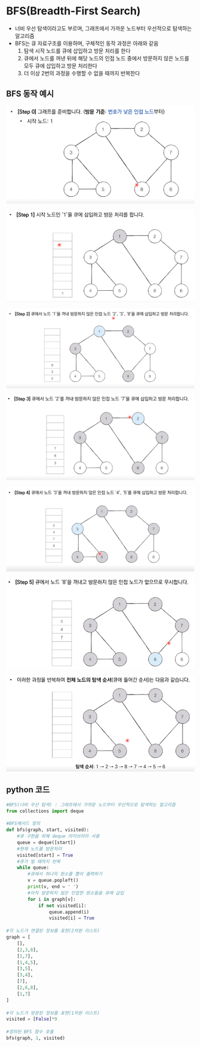 # BFS(Breadth-First Search)

* 너비 우선 탐색이라고도 부르며, 그래프에서 가까운 노드부터 우선적으로 탐색하는 알고리즘
* BFS는 큐 자료구조를 이용하며, 구체적인 동작 과정은 아래와 같음
  1. 탐색 시작 노드를 큐에 삽입하고 방문 처리를 한다
  2. 큐에서 노드를 꺼낸 뒤에 해당 노드의 인접 노드 중에서 방문하지 않은 노드를 모두 큐에 삽입하고 방문 처리한다
  3. 더 이상 2번의 과정을 수행할 수 없을 때까지 반복한다



## BFS 동작 예시

![BFS1](07_BFS.assets/BFS1.png)

![BFS2](07_BFS.assets/BFS2.png)

![BFS3](07_BFS.assets/BFS3.png)

![BFS4](07_BFS.assets/BFS4.png)

![BFS5](07_BFS.assets/BFS5.png)

![BFS6](07_BFS.assets/BFS6.png)

![BFS7](07_BFS.assets/BFS7.png)



## python 코드

```python
#BFS(너비 우선 탐색) : 그래프에서 가까운 노드부터 우선적으로 탐색하는 알고리즘
from collections import deque

#BFS메서드 정의
def bfs(graph, start, visited):
    #큐 구현을 위해 deque 라이브러리 사용
    queue = deque([start])
    #현재 노드를 방문처리
    visited[start] = True
    #큐가 빌 때까지 반복
    while queue:
        #큐에서 하나의 원소를 뽑아 출력하기
        v = queue.popleft()
        print(v, end = ' ')
        #아직 방문하지 않은 인접한 원소들을 큐에 삽입
        for i in graph[v]:
            if not visited[i]:
                queue.append(i)
                visited[i] = True

#각 노드가 연결된 정보를 표현(2차원 리스트)
graph = [
    [],
    [2,3,8],
    [1,7],
    [1,4,5],
    [3,5],
    [3,4],
    [7],
    [2,6,8],
    [1,7]
]

#각 노드가 방문된 정보를 표현(1차원 리스트)
visited = [False]*9

#정의된 BFS 함수 호출
bfs(graph, 1, visited)
```

